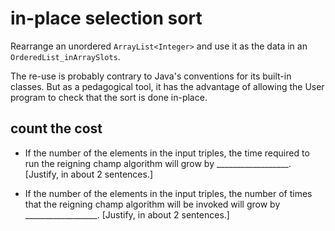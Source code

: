 # in-place selection sort

Rearrange
an unordered `ArrayList<Integer>`
and use it as the data in an `OrderedList_inArraySlots`.

The re-use is probably contrary to Java's conventions
for its built-in classes. But as a pedagogical tool,
it has the advantage of allowing
the User program to check that the sort
is done in-place.

## count the cost

* If the number of the elements in the input triples,
the time required to run the reigning champ algorithm
will grow by __________________.
[Justify, in about 2 sentences.]

* If the number of the elements in the input triples,
the number of times that the reigning champ algorithm
will be invoked 
will grow by __________________.
[Justify, in about 2 sentences.]
